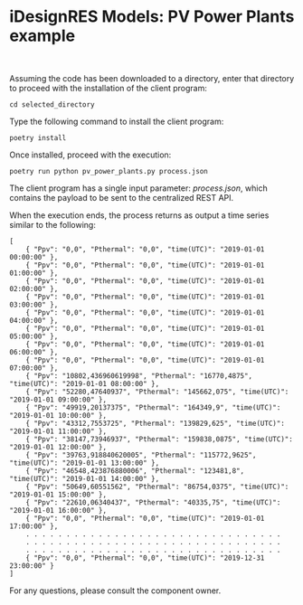 # iDesignRES Models: PV Power Plants example

&nbsp;

Assuming the code has been downloaded to a directory, enter that directory to proceed with the installation of the client program:
```
cd selected_directory
```

Type the following command to install the client program:
```
poetry install
```

Once installed, proceed with the execution:
```
poetry run python pv_power_plants.py process.json
```

The client program has a single input parameter: *process.json*, which contains the payload to be sent to the centralized REST API.

When the execution ends, the process returns as output a time series similar to the following:
```
[
    { "Ppv": "0,0", "Pthermal": "0,0", "time(UTC)": "2019-01-01 00:00:00" },
    { "Ppv": "0,0", "Pthermal": "0,0", "time(UTC)": "2019-01-01 01:00:00" },
    { "Ppv": "0,0", "Pthermal": "0,0", "time(UTC)": "2019-01-01 02:00:00" },
    { "Ppv": "0,0", "Pthermal": "0,0", "time(UTC)": "2019-01-01 03:00:00" },
    { "Ppv": "0,0", "Pthermal": "0,0", "time(UTC)": "2019-01-01 04:00:00" },
    { "Ppv": "0,0", "Pthermal": "0,0", "time(UTC)": "2019-01-01 05:00:00" },
    { "Ppv": "0,0", "Pthermal": "0,0", "time(UTC)": "2019-01-01 06:00:00" },
    { "Ppv": "0,0", "Pthermal": "0,0", "time(UTC)": "2019-01-01 07:00:00" },
    { "Ppv": "10802,436960619998", "Pthermal": "16770,4875", "time(UTC)": "2019-01-01 08:00:00" },
    { "Ppv": "52280,47640937", "Pthermal": "145662,075", "time(UTC)": "2019-01-01 09:00:00" },
    { "Ppv": "49919,20137375", "Pthermal": "164349,9", "time(UTC)": "2019-01-01 10:00:00" },
    { "Ppv": "43312,7553725", "Pthermal": "139829,625", "time(UTC)": "2019-01-01 11:00:00" },
    { "Ppv": "38147,73946937", "Pthermal": "159838,0875", "time(UTC)": "2019-01-01 12:00:00" },
    { "Ppv": "39763,918840620005", "Pthermal": "115772,9625", "time(UTC)": "2019-01-01 13:00:00" },
    { "Ppv": "46548,423876880006", "Pthermal": "123481,8", "time(UTC)": "2019-01-01 14:00:00" },
    { "Ppv": "50649,60551562", "Pthermal": "86754,0375", "time(UTC)": "2019-01-01 15:00:00" },
    { "Ppv": "22610,06340437", "Pthermal": "40335,75", "time(UTC)": "2019-01-01 16:00:00" },
    { "Ppv": "0,0", "Pthermal": "0,0", "time(UTC)": "2019-01-01 17:00:00" },
    . . . . . . . . . . . . . . . . . . . . . . . . . . . . . . . .
    . . . . . . . . . . . . . . . . . . . . . . . . . . . . . . . .
    . . . . . . . . . . . . . . . . . . . . . . . . . . . . . . . .
    { "Ppv": "0,0", "Pthermal": "0,0", "time(UTC)": "2019-12-31 23:00:00" }
]
```

For any questions, please consult the component owner.